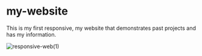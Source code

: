 # my-website

This is my first responsive, my website that demonstrates past projects and has my information. 

![responsive-web(1)](https://user-images.githubusercontent.com/74805696/148119527-c8cbc57a-ee35-4c6b-b724-f5c93d41e288.jpg)
